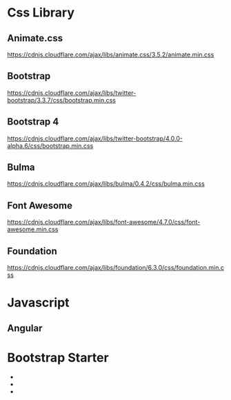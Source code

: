 # Css Library

## Animate.css

https://cdnjs.cloudflare.com/ajax/libs/animate.css/3.5.2/animate.min.css

## Bootstrap

https://cdnjs.cloudflare.com/ajax/libs/twitter-bootstrap/3.3.7/css/bootstrap.min.css

## Bootstrap 4

https://cdnjs.cloudflare.com/ajax/libs/twitter-bootstrap/4.0.0-alpha.6/css/bootstrap.min.css

## Bulma

https://cdnjs.cloudflare.com/ajax/libs/bulma/0.4.2/css/bulma.min.css

## Font Awesome

https://cdnjs.cloudflare.com/ajax/libs/font-awesome/4.7.0/css/font-awesome.min.css

## Foundation

https://cdnjs.cloudflare.com/ajax/libs/foundation/6.3.0/css/foundation.min.css

# Javascript

## Angular

# Bootstrap Starter

- <link rel="stylesheet" href="https://cdnjs.cloudflare.com/ajax/libs/twitter-bootstrap/3.3.7/css/bootstrap.min.css">

- <script src="https://code.jquery.com/jquery.min.js"></script>

- <script src="https://cdnjs.cloudflare.com/ajax/libs/twitter-bootstrap/3.3.7/js/bootstrap.min.js"></script>
